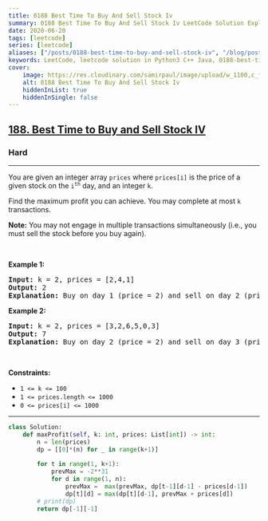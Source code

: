 ```yaml
---
title: 0188 Best Time To Buy And Sell Stock Iv
summary: 0188 Best Time To Buy And Sell Stock Iv LeetCode Solution Explained
date: 2020-06-20
tags: [leetcode]
series: [leetcode]
aliases: ["/posts/0188-best-time-to-buy-and-sell-stock-iv", "/blog/posts/0188-best-time-to-buy-and-sell-stock-iv", "/0188-best-time-to-buy-and-sell-stock-iv"]
keywords: LeetCode, leetcode solution in Python3 C++ Java, 0188-best-time-to-buy-and-sell-stock-iv solution
cover:
    image: https://res.cloudinary.com/samirpaul/image/upload/w_1100,c_fit,co_rgb:FFFFFF,l_text:Arial_70_bold:0188 Best Time To Buy And Sell Stock Iv/problem-solving.webp
    alt: 0188 Best Time To Buy And Sell Stock Iv
    hiddenInList: true
    hiddenInSingle: false
---
```



<h2><a href="https://leetcode.com/problems/best-time-to-buy-and-sell-stock-iv/">188. Best Time to Buy and Sell Stock IV</a></h2><h3>Hard</h3><hr><div><p>You are given an integer array <code>prices</code> where <code>prices[i]</code> is the price of a given stock on the <code>i<sup>th</sup></code> day, and an integer <code>k</code>.</p>

<p>Find the maximum profit you can achieve. You may complete at most <code>k</code> transactions.</p>

<p><strong>Note:</strong> You may not engage in multiple transactions simultaneously (i.e., you must sell the stock before you buy again).</p>

<p>&nbsp;</p>
<p><strong class="example">Example 1:</strong></p>

<pre><strong>Input:</strong> k = 2, prices = [2,4,1]
<strong>Output:</strong> 2
<strong>Explanation:</strong> Buy on day 1 (price = 2) and sell on day 2 (price = 4), profit = 4-2 = 2.
</pre>

<p><strong class="example">Example 2:</strong></p>

<pre><strong>Input:</strong> k = 2, prices = [3,2,6,5,0,3]
<strong>Output:</strong> 7
<strong>Explanation:</strong> Buy on day 2 (price = 2) and sell on day 3 (price = 6), profit = 6-2 = 4. Then buy on day 5 (price = 0) and sell on day 6 (price = 3), profit = 3-0 = 3.
</pre>

<p>&nbsp;</p>
<p><strong>Constraints:</strong></p>

<ul>
	<li><code>1 &lt;= k &lt;= 100</code></li>
	<li><code>1 &lt;= prices.length &lt;= 1000</code></li>
	<li><code>0 &lt;= prices[i] &lt;= 1000</code></li>
</ul>
</div>

---




```python
class Solution:
    def maxProfit(self, k: int, prices: List[int]) -> int:
        n = len(prices)
        dp = [[0]*(n) for _ in range(k+1)]
        
        for t in range(1, k+1):
            prevMax = -2**31
            for d in range(1, n):
                prevMax =  max(prevMax, dp[t-1][d-1] - prices[d-1])
                dp[t][d] = max(dp[t][d-1], prevMax + prices[d])
        # print(dp)
        return dp[-1][-1]
```
